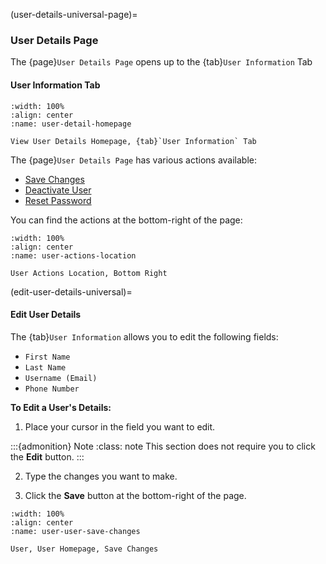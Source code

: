 (user-details-universal-page)=
### User Details Page

The {page}`User Details Page` opens up to the {tab}`User Information` Tab


#### User Information Tab

```{lazyfigure} ../../_static/solo_app/User/User-Detail/user-detail-homepage.webp
:width: 100%
:align: center
:name: user-detail-homepage

View User Details Homepage, {tab}`User Information` Tab
```

The {page}`User Details Page` has various actions available:

- [Save Changes](#save-changes)
- [Deactivate User](#deactivate-button)
- [Reset Password](#reset-password)

You can find the actions at the bottom-right of the page:

```{lazyfigure} ../../_static/solo_app/User/User-Detail/user-actions-location.webp
:width: 100%
:align: center
:name: user-actions-location

User Actions Location, Bottom Right
```

(edit-user-details-universal)=
#### Edit User Details

The {tab}`User Information` allows you to edit the following fields:

- ``First Name``
- ``Last Name``
- ``Username (Email)``
- ``Phone Number``

**To Edit a User's Details:**

1. Place your cursor in the field you want to edit.

:::{admonition} Note
:class: note
This section does not require you to click the **Edit** button.
:::

2. Type the changes you want to make.

3. Click the **Save** button at the bottom-right of the page. 

```{lazyfigure} ../../_static/solo_app/User/Users/user-user-save-changes.webp
:width: 100%
:align: center
:name: user-user-save-changes

User, User Homepage, Save Changes
```
